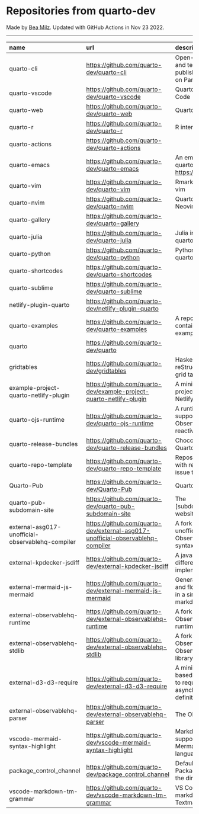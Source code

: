 # Repositories from quarto-dev
Made by [Bea Milz](https://twitter.com/beamilz).
Updated with GitHub Actions in Nov 23 2022.
<hr> 

|name                                             |url                                                                            |description                                                                         | stars| forks| open_issues|
|:------------------------------------------------|:------------------------------------------------------------------------------|:-----------------------------------------------------------------------------------|-----:|-----:|-----------:|
|quarto-cli                                       |https://github.com/quarto-dev/quarto-cli                                       |Open-source scientific and technical publishing system built on Pandoc.             |  1521|   125|         496|
|quarto-vscode                                    |https://github.com/quarto-dev/quarto-vscode                                    |Quarto extension for VS Code                                                        |   107|    10|          45|
|quarto-web                                       |https://github.com/quarto-dev/quarto-web                                       |Quarto website                                                                      |   106|   245|           6|
|quarto-r                                         |https://github.com/quarto-dev/quarto-r                                         |R interface to quarto-cli                                                           |    90|    11|          44|
|quarto-actions                                   |https://github.com/quarto-dev/quarto-actions                                   |                                                                                    |    68|    19|          21|
|quarto-emacs                                     |https://github.com/quarto-dev/quarto-emacs                                     |An emacs mode for quarto: https://quarto.org                                        |    57|     7|           3|
|quarto-vim                                       |https://github.com/quarto-dev/quarto-vim                                       |Rmarkdown support for vim                                                           |    43|    10|           6|
|quarto-nvim                                      |https://github.com/quarto-dev/quarto-nvim                                      |Quarto mode for Neovim                                                              |    27|     0|           2|
|quarto-gallery                                   |https://github.com/quarto-dev/quarto-gallery                                   |                                                                                    |    16|    11|           0|
|quarto-julia                                     |https://github.com/quarto-dev/quarto-julia                                     |Julia interface to quarto-cli                                                       |    11|     0|           5|
|quarto-python                                    |https://github.com/quarto-dev/quarto-python                                    |Python interface to quarto-cli                                                      |     8|     0|           0|
|quarto-shortcodes                                |https://github.com/quarto-dev/quarto-shortcodes                                |                                                                                    |     8|     1|           2|
|quarto-sublime                                   |https://github.com/quarto-dev/quarto-sublime                                   |                                                                                    |     7|     1|           1|
|netlify-plugin-quarto                            |https://github.com/quarto-dev/netlify-plugin-quarto                            |                                                                                    |     6|     1|           4|
|quarto-examples                                  |https://github.com/quarto-dev/quarto-examples                                  |A repository of self-contained quarto examples                                      |     6|     0|           0|
|quarto                                           |https://github.com/quarto-dev/quarto                                           |                                                                                    |     3|     2|           0|
|gridtables                                       |https://github.com/quarto-dev/gridtables                                       |Haskell parser for reStructuredText-style grid tables.                              |     2|     0|           4|
|example-project-quarto-netlify-plugin            |https://github.com/quarto-dev/example-project-quarto-netlify-plugin            |A minimal Quarto project using Quarto's Netlify plugin                              |     2|     0|           0|
|quarto-ojs-runtime                               |https://github.com/quarto-dev/quarto-ojs-runtime                               |A runtime for quarto's support of ObservableHQ's reactive Javascript                |     2|     1|           2|
|quarto-release-bundles                           |https://github.com/quarto-dev/quarto-release-bundles                           |Chocolatey package for Quarto                                                       |     1|     0|           1|
|quarto-repo-template                             |https://github.com/quarto-dev/quarto-repo-template                             |Repository template with readme styling, issue templates, etc                       |     0|     0|           0|
|Quarto-Pub                                       |https://github.com/quarto-dev/Quarto-Pub                                       |Quarto Pub                                                                          |     0|     0|           2|
|quarto-pub-subdomain-site                        |https://github.com/quarto-dev/quarto-pub-subdomain-site                        |The [subdomain].quarto.pub website                                                  |     0|     0|           0|
|external-asg017-unofficial-observablehq-compiler |https://github.com/quarto-dev/external-asg017-unofficial-observablehq-compiler |A fork of @asg017's unofficial compiler for Observable notebook syntax              |     0|     0|           0|
|external-kpdecker-jsdiff                         |https://github.com/quarto-dev/external-kpdecker-jsdiff                         |A javascript text differencing implementation.                                      |     0|     0|           0|
|external-mermaid-js-mermaid                      |https://github.com/quarto-dev/external-mermaid-js-mermaid                      |Generation of diagram and flowchart from text in a similar manner as markdown       |     0|     0|           0|
|external-observablehq-runtime                    |https://github.com/quarto-dev/external-observablehq-runtime                    |A fork of the Observable dataflow runtime.                                          |     0|     0|           0|
|external-observablehq-stdlib                     |https://github.com/quarto-dev/external-observablehq-stdlib                     |A fork of ObservableHQ's Observable standard library.                               |     0|     0|           0|
|external-d3-d3-require                           |https://github.com/quarto-dev/external-d3-d3-require                           |A minimal, promise-based implementation to require asynchronous module definitions. |     0|     0|           0|
|external-observablehq-parser                     |https://github.com/quarto-dev/external-observablehq-parser                     |The Observable parser.                                                              |     0|     0|           0|
|vscode-mermaid-syntax-highlight                  |https://github.com/quarto-dev/vscode-mermaid-syntax-highlight                  |Markdown syntax support for the Mermaid charting language                           |     0|     0|           0|
|package_control_channel                          |https://github.com/quarto-dev/package_control_channel                          |Default channel file for Package Control. Follow the directions at:                 |     0|     0|           0|
|vscode-markdown-tm-grammar                       |https://github.com/quarto-dev/vscode-markdown-tm-grammar                       |VS Code built-in markdown extension's Textmate grammar                              |     0|     0|           0|
